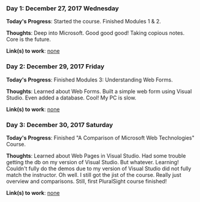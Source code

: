 ### Day 1: December 27, 2017 Wednesday

**Today's Progress**: Started the course. Finished Modules 1 & 2.

**Thoughts**: Deep into Microsoft. Good good good! Taking copious notes. Core is the future. 

**Link(s) to work**: [none](#)

### Day 2: December 29, 2017 Friday

**Today's Progress**: Finished Modules 3: Understanding Web Forms.

**Thoughts**: Learned about Web Forms. Built a simple web form using Visual Studio. Even added a database. Cool! My PC is slow. 

**Link(s) to work**: [none](#)

### Day 3: December 30, 2017 Saturday

**Today's Progress**: Finished "A Comparison of Microsoft Web Technologies" Course.

**Thoughts**: Learned about Web Pages in Visual Studio. Had some trouble getting the db on my version of Visual Studio. But whatever. Learning! Couldn't fully do the demos due to my version of Visual Studio did not fully match the instructor. Oh well. I still got the jist of the course. Really just overview and comparisons. Still, first PluralSight course finished!

**Link(s) to work**: [none](#)
